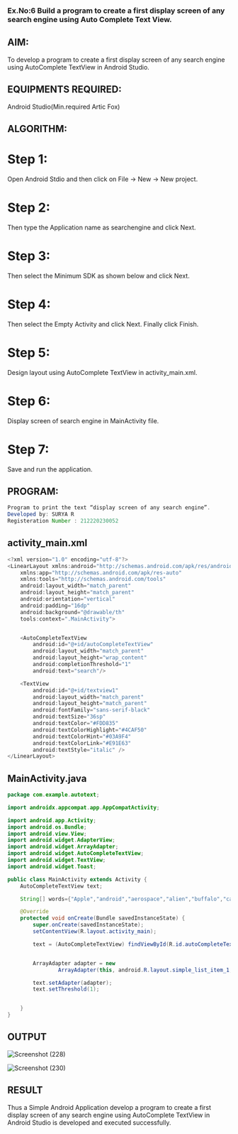 ### Ex.No:6 Build a program to create a first display screen of any search engine using Auto Complete Text View.
## AIM:
To develop a program to create a first display screen of any search engine using AutoComplete TextView in Android Studio.

## EQUIPMENTS REQUIRED:
Android Studio(Min.required Artic Fox)

## ALGORITHM:
# Step 1: 
Open Android Stdio and then click on File -> New -> New project.
# Step 2: 
Then type the Application name as searchengine and click Next.
# Step 3:
Then select the Minimum SDK as shown below and click Next.
# Step 4: 
Then select the Empty Activity and click Next. Finally click Finish.
# Step 5: 
Design layout using AutoComplete TextView in activity_main.xml.
# Step 6: 
Display screen of search engine in MainActivity file.
# Step 7: 
Save and run the application.

## PROGRAM:
```java
Program to print the text “display screen of any search engine”.
Developed by: SURYA R
Registeration Number : 212220230052 
```
## activity_main.xml
```java
<?xml version="1.0" encoding="utf-8"?>
<LinearLayout xmlns:android="http://schemas.android.com/apk/res/android"
    xmlns:app="http://schemas.android.com/apk/res-auto"
    xmlns:tools="http://schemas.android.com/tools"
    android:layout_width="match_parent"
    android:layout_height="match_parent"
    android:orientation="vertical"
    android:padding="16dp"
    android:background="@drawable/th"
    tools:context=".MainActivity">


    <AutoCompleteTextView
        android:id="@+id/autoCompleteTextView"
        android:layout_width="match_parent"
        android:layout_height="wrap_content"
        android:completionThreshold="1"
        android:text="search"/>

    <TextView
        android:id="@+id/textview1"
        android:layout_width="match_parent"
        android:layout_height="match_parent"
        android:fontFamily="sans-serif-black"
        android:textSize="36sp"
        android:textColor="#FDD835"
        android:textColorHighlight="#4CAF50"
        android:textColorHint="#03A9F4"
        android:textColorLink="#E91E63"
        android:textStyle="italic" />
</LinearLayout>
``` 

## MainActivity.java
```java
package com.example.autotext;

import androidx.appcompat.app.AppCompatActivity;

import android.app.Activity;
import android.os.Bundle;
import android.view.View;
import android.widget.AdapterView;
import android.widget.ArrayAdapter;
import android.widget.AutoCompleteTextView;
import android.widget.TextView;
import android.widget.Toast;

public class MainActivity extends Activity {
    AutoCompleteTextView text;

    String[] words={"Apple","android","aerospace","alien","buffalo","cat","dog","elephant","ironman","idk","i","python","kit","lick","sight","tick","zebraz"};

    @Override
    protected void onCreate(Bundle savedInstanceState) {
        super.onCreate(savedInstanceState);
        setContentView(R.layout.activity_main);

        text = (AutoCompleteTextView) findViewById(R.id.autoCompleteTextView);


        ArrayAdapter adapter = new
                ArrayAdapter(this, android.R.layout.simple_list_item_1, words);

        text.setAdapter(adapter);
        text.setThreshold(1);


    }
}
```
## OUTPUT
![Screenshot (228)](https://user-images.githubusercontent.com/75236145/169697168-99d2d4df-2df3-44b1-8f5a-d1ccdc67fb7d.png)

![Screenshot (230)](https://user-images.githubusercontent.com/75236145/169697170-bc7806a6-cb61-4009-8cf0-3d96a31d7708.png)


## RESULT
Thus a Simple Android Application develop a program to create a first display screen of any search engine using AutoComplete TextView in Android Studio is developed and executed successfully.
